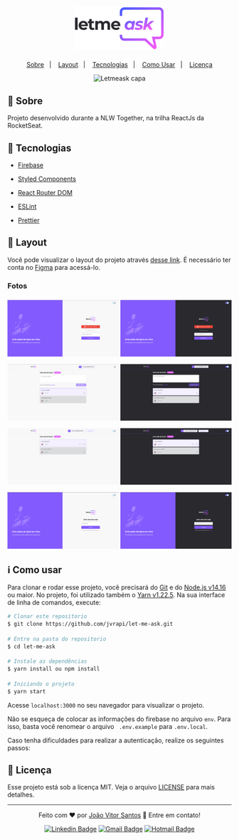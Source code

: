 <h1 align="center">
	<img src="./src/assets/images/logo.svg" alt="Letmeask" width="200"/>
</h1>
<p align="center">
  <a href="#-sobre">Sobre</a>&nbsp;&nbsp;&nbsp;|&nbsp;&nbsp;&nbsp;
  <a href="#-layout">Layout</a>&nbsp;&nbsp;&nbsp;|&nbsp;&nbsp;&nbsp;
	<a href="#-tecnologias">Tecnologias</a>&nbsp;&nbsp;&nbsp;|&nbsp;&nbsp;&nbsp;
  <a href="#-como-usar">Como Usar</a>&nbsp;&nbsp;&nbsp;|&nbsp;&nbsp;&nbsp;
  <a href="#-licença">Licença</a>
</p>

<div align="center">
	<img src="https://user-images.githubusercontent.com/55202424/123553221-50ed0c00-d750-11eb-9623-dcdb34df1279.png" alt="Letmeask capa"  />
	
</div>


## 📖 Sobre
Projeto desenvolvido durante a NLW Together, na trilha ReactJs da RocketSeat.


## :rocket: Tecnologias
- [Firebase](https://firebase.google.com)

- [Styled Components](https://styled-components.com/)

- [React Router DOM](https://reactrouter.com/web/guides/quick-start)

- [ESLint](https://eslint.org/)

- [Prettier](https://prettier.io/)



## 🔖 Layout

Você pode visualizar o layout do projeto através [desse link](https://www.figma.com/file/2LyCbzyCNW3mFbbR1yzzqh/Letmeask/duplicate). É necessário ter conta no [Figma](http://figma.com/) para acessá-lo.

### Fotos
<div align="center">

  <p align="center">
    <img alt="Home" title="#Cover" src=".github/images/home-light.png" width="250px" height="127px">
    <img alt="HomeDark" title="#CoverDark" src=".github/images/home-dark.png" width="250px" height="127px" style="margin-top: 6px;">
  </p>

  <p align="center" >
    <img alt="Room" title="#Room" src=".github/images/room-light.png" width="250px" height="127px">
    <img alt="RoomDark" title="#RoomDark" src=".github/images/room-dark.png" width="250px" height="127px">
  </p>

  <p align="center" >
    <img alt="AdminRoom" title="#AdminRoom" src=".github/images/admin-room-light.png" width="250px" height="127px">
    <img alt="AdminRoomDark" title="#AdminRoomDark" src=".github/images/admin-room-dark.png" width="250px" height="127px">
  </p>

  <p align="center" >
    <img alt="NewRoom" title="#NewRoom" src=".github/images/new-room-light.png" width="250px" height="127px">
    <img alt="NewRoomDark" title="#NewRoomDark" src=".github/images/new-room-dark.png" width="250px" height="127px">
  </p>

</div>


## :information_source: Como usar

Para clonar e rodar esse projeto, você precisará do [Git](https://git-scm.com) e do  [Node.js v14.16](https://nodejs.org) ou maior. No projeto, foi utilizado também o [Yarn v1.22.5](https://yarnpkg.com). Na sua interface de linha de comandos, execute:

```bash
# Clonar este repositorio
$ git clone https://github.com/jvrapi/let-me-ask.git

# Entre na pasta do repositorio
$ cd let-me-ask

# Instale as dependências
$ yarn install ou npm install

# Iniciando o projeto
$ yarn start

```
Acesse ```localhost:3000``` no seu navegador para visualizar o projeto.

Não se esqueça de colocar as informações do firebase no arquivo ```env```. Para isso, basta você renomear o arquivo ``` .env.example``` para ```.env.local```.

Caso tenha dificuldades para realizar a autenticação, realize os seguintes passos:



## :memo: Licença
Esse projeto está sob a licença MIT. Veja o arquivo [LICENSE](./LICENSE) para mais detalhes.

---


<div align="center">


Feito com  ❤ por [João Vitor Santos](https://github.com/jvrapi) 👋 Entre em contato!

[![Linkedin Badge](https://img.shields.io/badge/-João%20Vitor-blue?style=flat-square&logo=Linkedin&logoColor=white&link=https://www.linkedin.com/in/joaovitorssdelima/)](https://www.linkedin.com/in/joaovitorssdelima/) 
[![Gmail Badge](https://img.shields.io/badge/-Gmail-c14438?style=flat-square&logo=Gmail&logoColor=white&link=mailto:joaooviitoorr@gmail.com)](mailto:joaooviitoorr@gmail.com) 
[![Hotmail Badge](https://img.shields.io/badge/-Hotmail-0078d4?style=flat-square&logo=microsoft-outlook&logoColor=white&link=mailto:joaooviitorr@hotmail.com)](mailto:joaooviitorr@hotmail.com)
	
</div>
